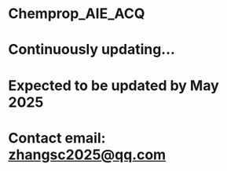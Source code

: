 # Chemprop_AIE_ACQ
# Continuously updating...  
# Expected to be updated by May 2025
# Contact email: zhangsc2025@qq.com
